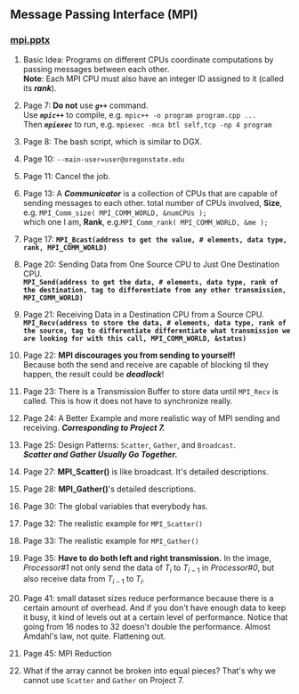 ## Message Passing Interface (MPI)

### [mpi.pptx](https://web.engr.oregonstate.edu/~mjb/cs575/Handouts/mpi.1pp.pdf)

1. Basic Idea: Programs on different CPUs coordinate computations by passing messages between each other.
   <br> **Note**: Each MPI CPU must also have an integer ID assigned to it (called its ***rank***).

2. Page 7: **Do not** use ***`g++`*** command.<br>
   Use ***`mpic++`*** to compile, e.g. `mpic++ -o program program.cpp ...`<br>
   Then ***`mpiexec`*** to run, e.g. `mpiexec -mca btl self,tcp -np 4 program`

3. Page 8: The bash script, which is similar to DGX.

4. Page 10: `--main-user=user@oregonstate.edu`

5. Page 11: Cancel the job.

6. Page 13: A ***Communicator*** is a collection of CPUs that are capable of sending messages to each other.<be>
   total number of CPUs involved, **Size**, e.g. `MPI_Comm_size( MPI_COMM_WORLD, &numCPUs );`<br>
   which one I am, **Rank**, e.g.`MPI_Comm_rank( MPI_COMM_WORLD, &me );`

7. Page 17: **`MPI_Bcast(address to get the value, # elements, data type, rank, MPI_COMM_WORLD)`**

8. Page 20: Sending Data from One Source CPU to Just One Destination CPU.<br>
   **`MPI_Send(address to get the data, # elements, data type, rank of the destination, tag to differentiate from any other transmission, MPI_COMM_WORLD)`**

9. Page 21: Receiving Data in a Destination CPU from a Source CPU.<br>
   **`MPI_Recv(address to store the data, # elements, data type, rank of the source, tag to differentiate differentiate what transmission we are looking for with this call, MPI_COMM_WORLD, &status)`**

10. Page 22: **MPI discourages you from sending to yourself!** <br>Because both the send and receive are capable of blocking til they happen, the result could be ***deadlock***!

11. Page 23: There is a Transmission Buffer to store data until `MPI_Recv` is called. This is how it does not have to synchronize really.

12. Page 24: A Better Example and more realistic way of MPI sending and receiving. ***Corresponding to Project 7.***

13. Page 25: Design Patterns: `Scatter`, `Gather`, and `Broadcast`.<br>
   ***Scatter and Gather Usually Go Together.***

14. Page 27: **MPI_Scatter()** is like broadcast. It's detailed descriptions.

15. Page 28: **MPI_Gather()**'s detailed descriptions.

16. Page 30: The global variables that everybody has.

17. Page 32: The realistic example for `MPI_Scatter()`

18. Page 33: The realistic example for `MPI_Gather()`

19. Page 35: **Have to do both left and right transmission.** In the image, *Processor#1* not only send the data of $T_i$ to $T_{i-1}$ in *Processor#0*, but also receive data from $T_{i-1}$ to $T_i$.

20. Page 41: small dataset sizes reduce performance because there is a certain amount of overhead. And if you don't have enough data to keep it busy, it kind of levels out at a certain level of performance. Notice that going from 16 nodes to 32 doesn't double the performance. Almost Amdahl's law, not quite. Flattening out.

21. Page 45: MPI Reduction

22. What if the array cannot be broken into equal pieces? That's why we cannot use `Scatter` and `Gather` on Project 7.
